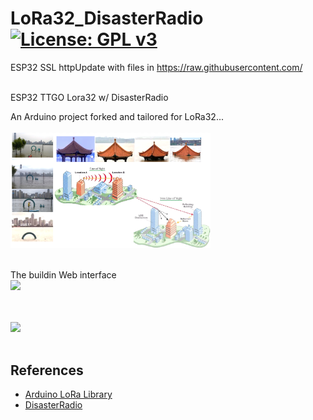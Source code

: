 # LoRa32_DisasterRadio [![License: GPL v3](https://img.shields.io/badge/License-GPLv3-blue.svg)](https://www.gnu.org/licenses/gpl-3.0)<br>
ESP32 SSL httpUpdate with files in https://raw.githubusercontent.com/ <br><br>

ESP32 TTGO Lora32 w/ DisasterRadio


An Arduino project forked and tailored for LoRa32...
<br><br>
<img src="pictures/LoRaUseCases20200715.png" width=320/>
<br><br>

The buildin Web interface <br>
<img src="picture/LoRaWeb0715.png" width=640/> &nbsp;&nbsp;&nbsp; 
<br><br>

<br>
<img src="picture/LoRa320716.png" width=480/>
<br><br>

## References
  - [Arduino LoRa Library]()
  - [DisasterRadio](*)
